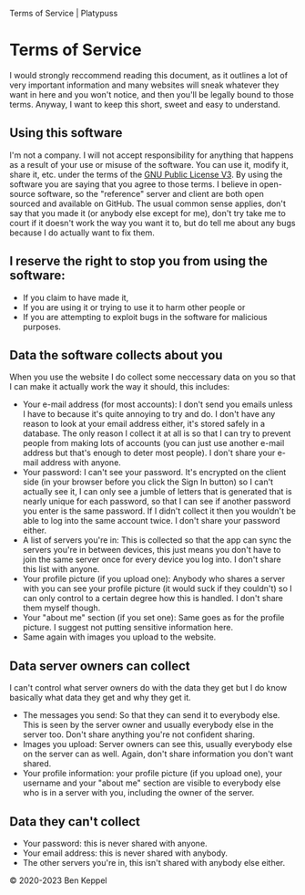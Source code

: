 Terms of Service | Platypuss
# Terms of Service

I would strongly reccommend reading this document, as it outlines a lot of
very important information and many websites will sneak whatever they want
in here and you won't notice, and then you'll be legally bound to those
terms. Anyway, I want to keep this short, sweet and easy to understand.

## Using this software

I'm not a company. I will not accept responsibility for anything that happens
as a result of your use or misuse of the software. You can use it, modify it,
share it, etc. under the terms of the
[GNU Public License V3](https://www.gnu.org/licenses/gpl-3.0.html). By using
the software you are saying that you agree to those terms. I believe in
open-source software, so the "reference" server and client are both open
sourced and available on GitHub. The usual common sense applies, don't say
that you made it (or anybody else except for me), don't try take me to court
if it doesn't work the way you want it to, but do tell me about any bugs
because I do actually want to fix them.

## I reserve the right to stop you from using the software:

- If you claim to have made it,
- If you are using it or trying to use it to harm other people or
- If you are attempting to exploit bugs in the software for malicious purposes.

## Data the software collects about you

When you use the website I do collect some neccessary data on you so that I
can make it actually work the way it should, this includes:
- Your e-mail address (for most accounts): I don't send you emails unless I
  have to because it's quite annoying to try and do. I don't have any reason
  to look at your email address either, it's stored safely in a database. The
  only reason I collect it at all is so that I can try to prevent people from
  making lots of accounts (you can just use another e-mail address but that's
  enough to deter most people). I don't share your e-mail address with anyone.
- Your password: I can't see your password. It's encrypted on the client side
  (in your browser before you click the Sign In button) so I can't actually
  see it, I can only see a jumble of letters that is generated that is nearly
  unique for each password, so that I can see if another password you enter
  is the same password. If I didn't collect it then you wouldn't be able to
  log into the same account twice. I don't share your password either.
- A list of servers you're in: This is collected so that the app can sync the
  servers you're in between devices, this just means you don't have to join
  the same server once for every device you log into. I don't share this list
  with anyone.
- Your profile picture (if you upload one): Anybody who shares a server with
  you can see your profile picture (it would suck if they couldn't) so I can
  only control to a certain degree how this is handled. I don't share them
  myself though.
- Your "about me" section (if you set one): Same goes as for the profile
  picture. I suggest not putting sensitive information here.
- Same again with images you upload to the website.

## Data server owners can collect

I can't control what server owners do with the data they get but I do know
basically what data they get and why they get it.
- The messages you send: So that they can send it to everybody else. This is
  seen by the server owner and usually everybody else in the server too. Don't
  share anything you're not confident sharing.
- Images you upload: Server owners can see this, usually everybody else on the
  server can as well. Again, don't share information you don't want shared.
- Your profile information: your profile picture (if you upload one), your
  username and your "about me" section are visible to everybody else who is in
  a server with you, including the owner of the server.

## Data they can't collect

- Your password: this is never shared with anyone.
- Your email address: this is never shared with anybody.
- The other servers you're in, this isn't shared with anybody else either.

© 2020-2023 Ben Keppel

